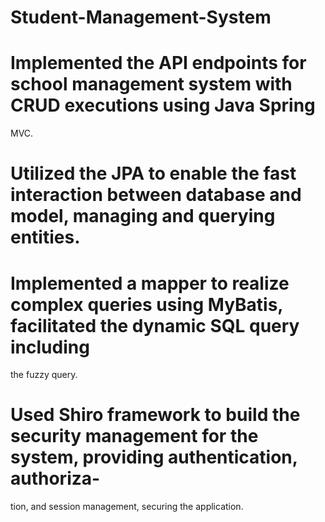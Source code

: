 # Student-Management-System

# Implemented the API endpoints for school management system with CRUD executions using Java Spring
MVC.
# Utilized the JPA to enable the fast interaction between database and model, managing and querying entities.
# Implemented a mapper to realize complex queries using MyBatis, facilitated the dynamic SQL query including
the fuzzy query.
# Used Shiro framework to build the security management for the system, providing authentication, authoriza-
tion, and session management, securing the application.
